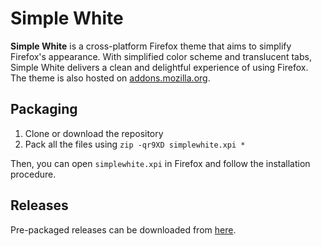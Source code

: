 # Simple White

**Simple White** is a cross-platform Firefox theme that aims to simplify Firefox's appearance. With simplified color scheme and translucent tabs, Simple White delivers a clean and delightful experience of using Firefox. The theme is also hosted on [addons.mozilla.org](https://addons.mozilla.org/addon/simplewhite/).

## Packaging
1. Clone or download the repository
2. Pack all the files using `zip -qr9XD simplewhite.xpi *`

Then, you can open `simplewhite.xpi` in Firefox and follow the installation procedure.

## Releases

Pre-packaged releases can be downloaded from [here](https://addons.mozilla.org/addon/simplewhite/versions/).
